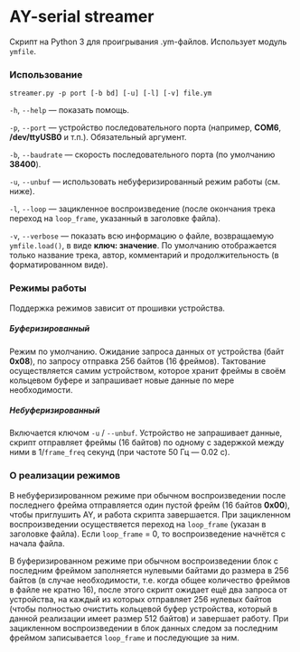 AY-serial streamer
==================

Скрипт на Python 3 для проигрывания .ym-файлов. Использует модуль ```ymfile```.

### Использование

```streamer.py -p port [-b bd] [-u] [-l] [-v] file.ym```

```-h```, ```--help``` — показать помощь.

```-p```, ```--port``` — 	устройство последовательного порта (например, **COM6**, **/dev/ttyUSB0** и т.п.). Обязательный аргумент.

```-b```, ```--baudrate``` — скорость последовательного порта (по умолчанию **38400**).

```-u```, ```--unbuf``` — использовать небуферизированный режим работы (см. ниже).

```-l```, ```--loop``` — зацикленное воспроизведение (после окончания трека переход на ```loop_frame```, указанный в заголовке файла).

```-v```, ```--verbose``` — показать всю информацию о файле, возвращаемую ```ymfile.load()```, в виде **ключ: значение**. По умолчанию отображается только название трека, автор, комментарий и продолжительность (в форматированном виде).

### Режимы работы

Поддержка режимов зависит от прошивки устройства.

##### Буферизированный
Режим по умолчанию. Ожидание запроса данных от устройства (байт **0x08**), по запросу отправка 256 байтов (16 фреймов). Тактование осуществляется самим устройством, которое хранит фреймы в своём кольцевом буфере и запрашивает новые данные по мере необходимости.

##### Небуферизированный
Включается ключом ```-u``` / ```--unbuf```. Устройство не запрашивает данные, скрипт отправляет фреймы (16 байтов) по одному с задержкой между ними в 1/```frame_freq``` секунд (при частоте 50 Гц — 0.02 с).

### О реализации режимов
В небуферизированном режиме при обычном воспроизведении после последнего фрейма отправляется один пустой фрейм (16 байтов **0x00**), чтобы приглушить AY, и работа скрипта завершается. При зацикленном воспроизведении осуществяется переход на ```loop_frame``` (указан в заголовке файла). Если ```loop_frame``` = 0, то воспроизведение начнётся с начала файла.

В буферизированном режиме при обычном воспроизведении блок с последним фреймом заполняется нулевыми байтами до размера в 256 байтов  (в случае необходимости, т.е. когда общее количество фреймов в файле не кратно 16), после этого скрипт ожидает ещё два запроса от устройства, на каждый из которых отправляет 256 нулевых байтов  (чтобы полностью очистить кольцевой буфер устройства, который в данной реализации имеет размер 512 байтов) и завершает работу. При зацикленном воспроизведении в блок данных следом за последним фреймом записывается ```loop_frame``` и последующие за ним.

